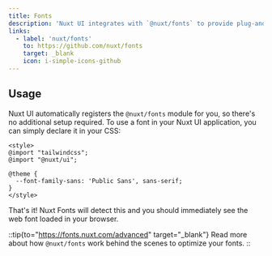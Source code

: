 ```yaml
---
title: Fonts
description: 'Nuxt UI integrates with `@nuxt/fonts` to provide plug-and-play font optimization.'
links:
  - label: 'nuxt/fonts'
    to: https://github.com/nuxt/fonts
    target: _blank
    icon: i-simple-icons-github
---
```


## Usage

Nuxt UI automatically registers the `@nuxt/fonts` module for you, so there's no additional setup required. To use a font in your Nuxt UI application, you can simply declare it in your CSS:

```vue [app.vue]
<style>
@import "tailwindcss";
@import "@nuxt/ui";

@theme {
  --font-family-sans: 'Public Sans', sans-serif;
}
</style>
```

That's it! Nuxt Fonts will detect this and you should immediately see the web font loaded in your browser.

::tip{to="https://fonts.nuxt.com/advanced" target="_blank"}
Read more about how `@nuxt/fonts` work behind the scenes to optimize your fonts.
::
